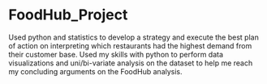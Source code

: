 # FoodHub_Project
Used python and statistics to develop a strategy and execute the best plan of action on interpreting which restaurants had the highest demand from their customer base. Used my skills with python to perform data visualizations and uni/bi-variate analysis on the dataset to help me reach my concluding arguments on the FoodHub analysis.
